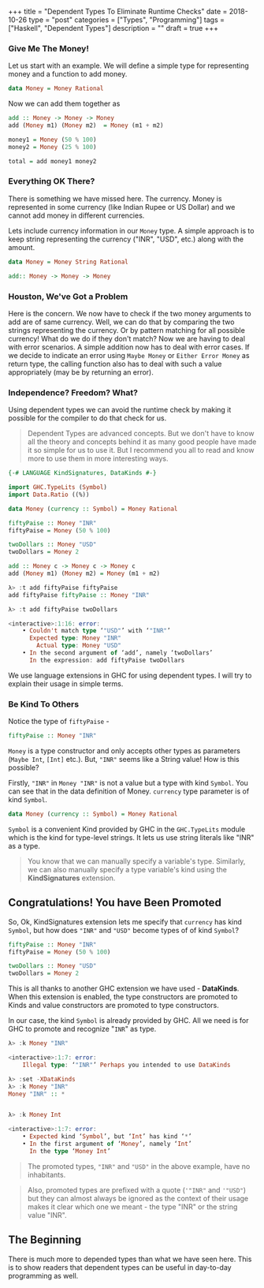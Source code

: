 +++
title       = "Dependent Types To Eliminate Runtime Checks"
date        = 2018-10-26
type        = "post"
categories  = ["Types", "Programming"]
tags        = ["Haskell", "Dependent Types"]
description = ""
draft       = true
+++
### Give Me The Money!

Let us start with an example. We will define a simple type for representing
money and a function to add money.

```Haskell
data Money = Money Rational
```

Now we can add them together as 

```Haskell
add :: Money -> Money -> Money
add (Money m1) (Money m2)  = Money (m1 + m2)

money1 = Money (50 % 100)
money2 = Money (25 % 100)

total = add money1 money2
```

### Everything OK There?

There is something we have missed here. The currency. Money is represented in
some currency (like Indian Rupee or US Dollar) and we cannot add money in
different currencies. 

Lets include currency information in our `Money` type. A simple approach is to
keep string representing the currency ("INR", "USD", etc.) along with the amount.

```Haskell
data Money = Money String Rational

add:: Money -> Money -> Money
```

###  Houston, We've Got a Problem
Here is the concern. We now have to check if the two money arguments to add are
of same currency. Well, we can do that by comparing the two strings representing
the currency. Or by pattern matching for all possible currency! What do we do if
they don't match? Now we are having to deal with error scenarios. A simple
addition now has to deal with error cases. If we decide to indicate an error
using `Maybe Money` or `Either Error Money` as return type, the calling function
also has to deal with such a value appropriately (may be by returning an error).

### Independence? Freedom? What?
Using dependent types we can avoid the runtime check by making it possible for
the compiler to do that check for us. 

> Dependent Types are advanced concepts. But we don't have to know all the
> theory and concepts behind it as many good people have made it so simple
> for us to use it. But I recommend you all to read and know more to use them
> in more interesting ways.

```Haskell
{-# LANGUAGE KindSignatures, DataKinds #-}

import GHC.TypeLits (Symbol)
import Data.Ratio ((%))

data Money (currency :: Symbol) = Money Rational

fiftyPaise :: Money "INR"
fiftyPaise = Money (50 % 100)

twoDollars :: Money "USD"
twoDollars = Money 2

add :: Money c -> Money c -> Money c
add (Money m1) (Money m2) = Money (m1 + m2)
```

```Haskell
λ> :t add fiftyPaise fiftyPaise
add fiftyPaise fiftyPaise :: Money "INR"

λ> :t add fiftyPaise twoDollars

<interactive>:1:16: error:
    • Couldn't match type ‘"USD"’ with ‘"INR"’
      Expected type: Money "INR"
        Actual type: Money "USD"
    • In the second argument of ‘add’, namely ‘twoDollars’
      In the expression: add fiftyPaise twoDollars
```

We use language extensions in GHC for using dependent types. I will try to
explain their usage in simple terms.

### Be Kind To Others

Notice the type of `fiftyPaise` -

```Haskell 
fiftyPaise :: Money "INR"
```

`Money` is a type constructor and only accepts other types as parameters (`Maybe
Int`, `[Int]` etc.). But, `"INR"` seems like a String value! How is this
possible? 

Firstly, `"INR"` in `Money "INR"` is not a value but a type with kind `Symbol`.
You can see that in the data definition of Money. `currency` type parameter is
of kind `Symbol`. 

```Haskell
data Money (currency :: Symbol) = Money Rational
```

`Symbol` is a convenient Kind provided by GHC in the `GHC.TypeLits` module which
is the kind for type-level strings. It lets us use string literals like "INR" as
a type.

>You know that we can manually specify a variable's type. Similarly, we can also
>manually specify a type variable's kind using the __KindSignatures__ extension.


## Congratulations! You have Been Promoted

So, Ok, KindSignatures extension lets me specify that `currency` has kind
`Symbol`, but how does `"INR"` and `"USD"` become types of of kind `Symbol`?  

```Haskell
fiftyPaise :: Money "INR"
fiftyPaise = Money (50 % 100)

twoDollars :: Money "USD"
twoDollars = Money 2
```

This is all thanks to another GHC extension we have used - __DataKinds__. When
this extension is enabled, the type constructors are promoted to Kinds and value
constructors are promoted to type constructors.

In our case, the kind `Symbol` is already provided by GHC. All we need is for
GHC to promote and recognize "`INR`" as type.

```Haskell
λ> :k Money "INR"

<interactive>:1:7: error:
    Illegal type: ‘"INR"’ Perhaps you intended to use DataKinds

λ> :set -XDataKinds
λ> :k Money "INR"
Money "INR" :: *


λ> :k Money Int

<interactive>:1:7: error:
    • Expected kind ‘Symbol’, but ‘Int’ has kind ‘*’
    • In the first argument of ‘Money’, namely ‘Int’
      In the type ‘Money Int’
```

> The promoted types, `"INR"` and `"USD"` in the above example, have no
> inhabitants.

>Also, promoted types are prefixed with a quote (`'"INR"` and `'"USD"`) but they
>can almost always be ignored as the context of their usage makes it clear which
>one we meant - the type "INR" or the string value "INR".

## The Beginning
There is much more to depended types than what we have seen here. This is to
show readers that dependent types can be useful in day-to-day programming as
well.
